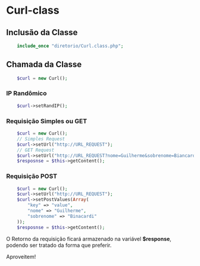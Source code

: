 # Curl-class

## Inclusão da Classe

```php
    include_once "diretorio/Curl.class.php";
```

## Chamada da Classe

```php
    $curl = new Curl();
```

### IP Randômico

```php
    $curl->setRandIP();
```

### Requisição Simples ou GET

```php
    $curl = new Curl();
    // Simples Request
    $curl->setUrl("http://URL_REQUEST");
    // GET Request
    $curl->setUrl("http://URL_REQUEST?nome=Guilherme&sobrenome=Biancardi");
    $resposnse = $this->getContent();
```

### Requisição POST

```php
    $curl = new Curl();
    $curl->setUrl("http://URL_REQUEST");
    $curl->setPostValues(Array(
        "key" => "value",
        "nome" => "Guilherme",
        "sobrenome" => "Binacardi"
    ));
    $resposnse = $this->getContent();
```
O Retorno da requisição ficará armazenado na variável **$response**, podendo ser tratado da forma que preferir.

Aproveitem!
